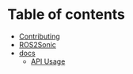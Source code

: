 # Table of contents

* [Contributing](README.md)
* [ROS2Sonic](<README (1).md>)
* [docs](docs/README.md)
  * [API Usage](docs/api.md)
